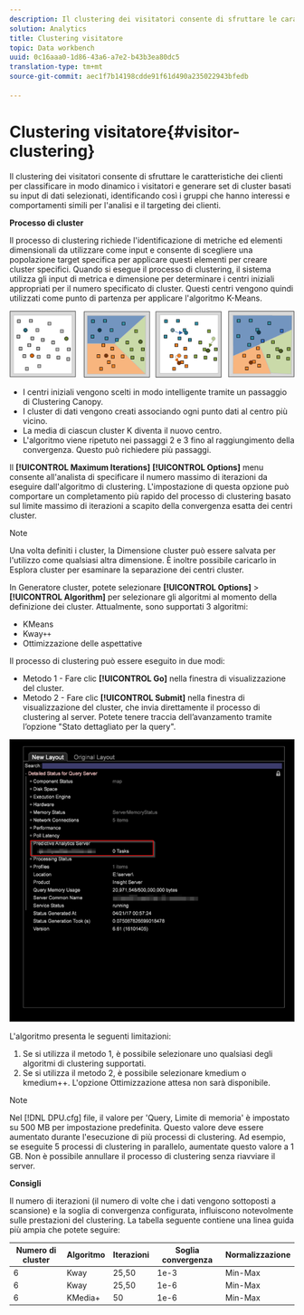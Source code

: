```yaml
---
description: Il clustering dei visitatori consente di sfruttare le caratteristiche dei clienti per classificare in modo dinamico i visitatori e generare set di cluster basati su input di dati selezionati, identificando così i gruppi che hanno interessi e comportamenti simili per l'analisi e il targeting dei clienti.
solution: Analytics
title: Clustering visitatore
topic: Data workbench
uuid: 0c16aaa0-1d86-43a6-a7e2-b43b3ea80dc5
translation-type: tm+mt
source-git-commit: aec1f7b14198cdde91f61d490a235022943bfedb

---
```



# Clustering visitatore{#visitor-clustering}

Il clustering dei visitatori consente di sfruttare le caratteristiche dei clienti per classificare in modo dinamico i visitatori e generare set di cluster basati su input di dati selezionati, identificando così i gruppi che hanno interessi e comportamenti simili per l&#39;analisi e il targeting dei clienti.

**Processo di cluster**

Il processo di clustering richiede l&#39;identificazione di metriche ed elementi dimensionali da utilizzare come input e consente di scegliere una popolazione target specifica per applicare questi elementi per creare cluster specifici. Quando si esegue il processo di clustering, il sistema utilizza gli input di metrica e dimensione per determinare i centri iniziali appropriati per il numero specificato di cluster. Questi centri vengono quindi utilizzati come punto di partenza per applicare l&#39;algoritmo K-Means.

![](assets/K_algorithm.png)

* I centri iniziali vengono scelti in modo intelligente tramite un passaggio di Clustering Canopy.
* I cluster di dati vengono creati associando ogni punto dati al centro più vicino.
* La media di ciascun cluster K diventa il nuovo centro.
* L&#39;algoritmo viene ripetuto nei passaggi 2 e 3 fino al raggiungimento della convergenza. Questo può richiedere più passaggi.

Il **[!UICONTROL Maximum Iterations]** **[!UICONTROL Options]** menu consente all&#39;analista di specificare il numero massimo di iterazioni da eseguire dall&#39;algoritmo di clustering. L&#39;impostazione di questa opzione può comportare un completamento più rapido del processo di clustering basato sul limite massimo di iterazioni a scapito della convergenza esatta dei centri cluster.

>[!NOTE]
>
>Una volta definiti i cluster, la Dimensione cluster può essere salvata per l&#39;utilizzo come qualsiasi altra dimensione. È inoltre possibile caricarlo in Esplora cluster per esaminare la separazione dei centri cluster.

In Generatore cluster, potete selezionare **[!UICONTROL Options]** > **[!UICONTROL Algorithm]** per selezionare gli algoritmi al momento della definizione dei cluster. Attualmente, sono supportati 3 algoritmi:

* KMeans
* Kway`++`
* Ottimizzazione delle aspettative

Il processo di clustering può essere eseguito in due modi:

* Metodo 1 - Fare clic **[!UICONTROL Go]** nella finestra di visualizzazione del cluster.
* Metodo 2 - Fare clic **[!UICONTROL Submit]** nella finestra di visualizzazione del cluster, che invia direttamente il processo di clustering al server. Potete tenere traccia dell’avanzamento tramite l’opzione &quot;Stato dettagliato per la query&quot;.

![](assets/dwb_visitorclustering.png)

L&#39;algoritmo presenta le seguenti limitazioni:

1. Se si utilizza il metodo 1, è possibile selezionare uno qualsiasi degli algoritmi di clustering supportati.
1. Se si utilizza il metodo 2, è possibile selezionare kmedium o kmedium++. L&#39;opzione Ottimizzazione attesa non sarà disponibile.

>[!NOTE]
>
>Nel [!DNL DPU.cfg] file, il valore per &#39;Query, Limite di memoria&#39; è impostato su 500 MB per impostazione predefinita. Questo valore deve essere aumentato durante l&#39;esecuzione di più processi di clustering. Ad esempio, se eseguite 5 processi di clustering in parallelo, aumentate questo valore a 1 GB. Non è possibile annullare il processo di clustering senza riavviare il server.

**Consigli**

Il numero di iterazioni (il numero di volte che i dati vengono sottoposti a scansione) e la soglia di convergenza configurata, influiscono notevolmente sulle prestazioni del clustering. La tabella seguente contiene una linea guida più ampia che potete seguire:

| Numero di cluster | Algoritmo | Iterazioni | Soglia convergenza | Normalizzazione |
|---|---|---|---|---|
| 6 | Kway | 25,50 | 1e-3 | Min-Max |
| 6 | Kway | 25,50 | 1e-6 | Min-Max |
| 6 | KMedia+ | 50 | 1e-6 | Min-Max |
